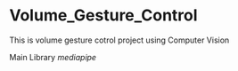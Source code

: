 # Volume_Gesture_Control

This is volume gesture cotrol project using Computer Vision

Main Library *mediapipe*
